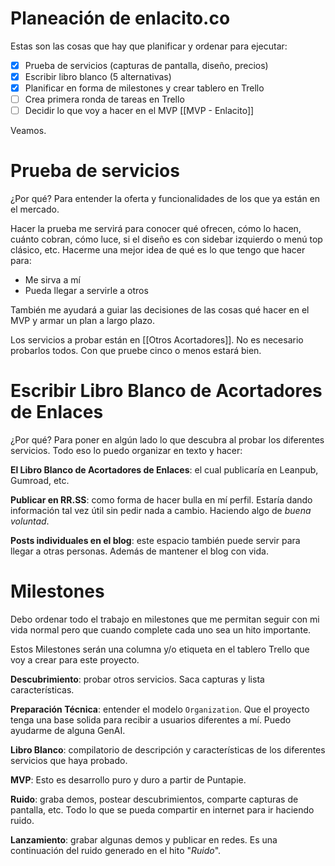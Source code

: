 # Planeación de enlacito.co

Estas son las cosas que hay que planificar y ordenar para ejecutar:

- [x] Prueba de servicios (capturas de pantalla, diseño, precios)
- [x] Escribir libro blanco (5 alternativas)
- [x] Planificar en forma de milestones y crear tablero en Trello
- [ ] Crea primera ronda de tareas en Trello
- [ ] Decidir lo que voy a hacer en el MVP [[MVP - Enlacito]]

Veamos.

#  Prueba de servicios

¿Por qué? Para entender la oferta y funcionalidades de los que ya están en el mercado.

Hacer la prueba me servirá para conocer qué ofrecen, cómo lo hacen, cuánto cobran, cómo luce, si el diseño es con sidebar izquierdo o menú top clásico, etc. Hacerme una mejor idea de qué es lo que tengo que hacer para:

- Me sirva a mí
- Pueda llegar a servirle a otros

También me ayudará a guiar las decisiones de las cosas qué hacer en el MVP y armar un plan a largo plazo.

Los servicios a probar están en [[Otros Acortadores]]. No es necesario probarlos todos. Con que pruebe cinco o menos estará bien.

# Escribir Libro Blanco de Acortadores de Enlaces

¿Por qué? Para poner en algún lado lo que descubra al probar los diferentes servicios. Todo eso lo puedo organizar en texto y hacer:

**El Libro Blanco de Acortadores de Enlaces**: el cual publicaría en Leanpub, Gumroad, etc.

**Publicar en RR.SS**: como forma de hacer bulla en mí perfil. Estaría dando información tal vez útil sin pedir nada a cambio. Haciendo algo de _buena voluntad_.

**Posts individuales en el blog**: este espacio también puede servir para llegar a otras personas. Además de mantener el blog con vida.

# Milestones

Debo ordenar todo el trabajo en milestones que me permitan seguir con mi vida normal pero que cuando complete cada uno sea un hito importante.

Estos Milestones serán una columna y/o etiqueta en el tablero Trello que voy a crear para este proyecto.

**Descubrimiento**: probar otros servicios. Saca capturas y lista características.

**Preparación Técnica**: entender el modelo `Organization`. Que el proyecto tenga una base solida para recibir a usuarios diferentes a mí. Puedo ayudarme de alguna GenAI.

**Libro Blanco**: compilatorio de descripción y características de los diferentes servicios que haya probado.

**MVP**: Esto es desarrollo puro y duro a partir de Puntapie.

**Ruido**: graba demos, postear descubrimientos, comparte capturas de pantalla, etc. Todo lo que se pueda compartir en internet para ir haciendo ruido.

**Lanzamiento**: grabar algunas demos y publicar en redes. Es una continuación del ruido generado en el hito "*Ruido*".

